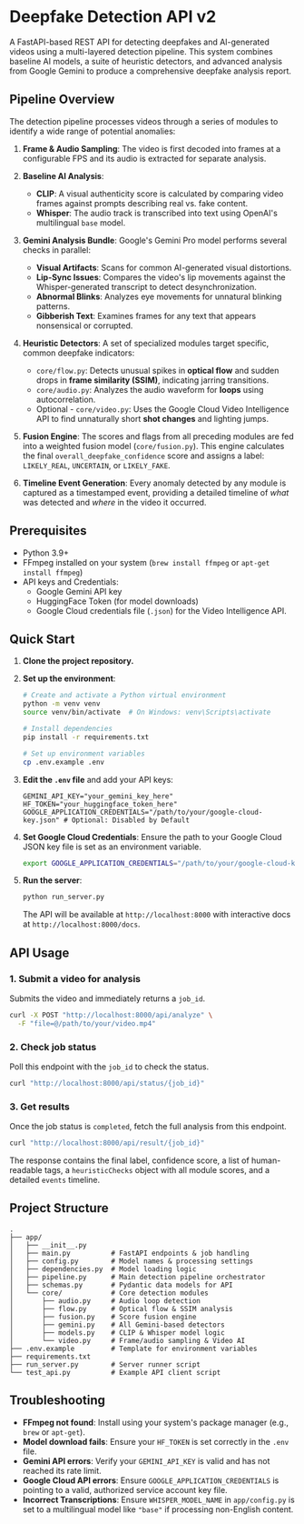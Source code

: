 # Deepfake Detection API v2

A FastAPI-based REST API for detecting deepfakes and AI-generated videos using a multi-layered detection pipeline. This system combines baseline AI models, a suite of heuristic detectors, and advanced analysis from Google Gemini to produce a comprehensive deepfake analysis report.

## Pipeline Overview

The detection pipeline processes videos through a series of modules to identify a wide range of potential anomalies:

1.  **Frame & Audio Sampling**: The video is first decoded into frames at a configurable FPS and its audio is extracted for separate analysis.

2.  **Baseline AI Analysis**:
    *   **CLIP**: A visual authenticity score is calculated by comparing video frames against prompts describing real vs. fake content.
    *   **Whisper**: The audio track is transcribed into text using OpenAI's multilingual `base` model.

3.  **Gemini Analysis Bundle**: Google's Gemini Pro model performs several checks in parallel:
    *   **Visual Artifacts**: Scans for common AI-generated visual distortions.
    *   **Lip-Sync Issues**: Compares the video's lip movements against the Whisper-generated transcript to detect desynchronization.
    *   **Abnormal Blinks**: Analyzes eye movements for unnatural blinking patterns.
    *   **Gibberish Text**: Examines frames for any text that appears nonsensical or corrupted.

4.  **Heuristic Detectors**: A set of specialized modules target specific, common deepfake indicators:
    *   `core/flow.py`: Detects unusual spikes in **optical flow** and sudden drops in **frame similarity (SSIM)**, indicating jarring transitions.
    *   `core/audio.py`: Analyzes the audio waveform for **loops** using autocorrelation.
    *    Optional - `core/video.py`: Uses the Google Cloud Video Intelligence API to find unnaturally short **shot changes** and lighting jumps.

5.  **Fusion Engine**: The scores and flags from all preceding modules are fed into a weighted fusion model (`core/fusion.py`). This engine calculates the final `overall_deepfake_confidence` score and assigns a label: `LIKELY_REAL`, `UNCERTAIN`, or `LIKELY_FAKE`.

6.  **Timeline Event Generation**: Every anomaly detected by any module is captured as a timestamped event, providing a detailed timeline of *what* was detected and *where* in the video it occurred.

## Prerequisites

- Python 3.9+
- FFmpeg installed on your system (`brew install ffmpeg` or `apt-get install ffmpeg`)
- API keys and Credentials:
  - Google Gemini API key
  - HuggingFace Token (for model downloads)
  - Google Cloud credentials file (`.json`) for the Video Intelligence API.

## Quick Start

1.  **Clone the project repository.**

2.  **Set up the environment**:
    ```bash
    # Create and activate a Python virtual environment
    python -m venv venv
    source venv/bin/activate  # On Windows: venv\Scripts\activate

    # Install dependencies
    pip install -r requirements.txt

    # Set up environment variables
    cp .env.example .env
    ```

3.  **Edit the `.env` file** and add your API keys:
    ```dotenv
    GEMINI_API_KEY="your_gemini_key_here"
    HF_TOKEN="your_huggingface_token_here"
    GOOGLE_APPLICATION_CREDENTIALS="/path/to/your/google-cloud-key.json" # Optional: Disabled by Default
    ```

4.  **Set Google Cloud Credentials**: Ensure the path to your Google Cloud JSON key file is set as an environment variable.
    ```bash
    export GOOGLE_APPLICATION_CREDENTIALS="/path/to/your/google-cloud-key.json"
    ```

5.  **Run the server**:
    ```bash
    python run_server.py
    ```
    The API will be available at `http://localhost:8000` with interactive docs at `http://localhost:8000/docs`.

## API Usage

### 1. Submit a video for analysis
Submits the video and immediately returns a `job_id`.

```bash
curl -X POST "http://localhost:8000/api/analyze" \
  -F "file=@/path/to/your/video.mp4"
```

### 2. Check job status
Poll this endpoint with the `job_id` to check the status.

```bash
curl "http://localhost:8000/api/status/{job_id}"
```

### 3. Get results
Once the job status is `completed`, fetch the full analysis from this endpoint.

```bash
curl "http://localhost:8000/api/result/{job_id}"
```
The response contains the final label, confidence score, a list of human-readable tags, a `heuristicChecks` object with all module scores, and a detailed `events` timeline.

## Project Structure

```
.
├── app/
│   ├── __init__.py
│   ├── main.py          # FastAPI endpoints & job handling
│   ├── config.py        # Model names & processing settings
│   ├── dependencies.py  # Model loading logic
│   ├── pipeline.py      # Main detection pipeline orchestrator
│   ├── schemas.py       # Pydantic data models for API
│   └── core/            # Core detection modules
│       ├── audio.py     # Audio loop detection
│       ├── flow.py      # Optical flow & SSIM analysis
│       ├── fusion.py    # Score fusion engine
│       ├── gemini.py    # All Gemini-based detectors
│       ├── models.py    # CLIP & Whisper model logic
│       └── video.py     # Frame/audio sampling & Video AI
├── .env.example         # Template for environment variables
├── requirements.txt
├── run_server.py        # Server runner script
└── test_api.py          # Example API client script
```

## Troubleshooting

- **FFmpeg not found**: Install using your system's package manager (e.g., `brew` or `apt-get`).
- **Model download fails**: Ensure your `HF_TOKEN` is set correctly in the `.env` file.
- **Gemini API errors**: Verify your `GEMINI_API_KEY` is valid and has not reached its rate limit.
- **Google Cloud API errors**: Ensure `GOOGLE_APPLICATION_CREDENTIALS` is pointing to a valid, authorized service account key file.
- **Incorrect Transcriptions**: Ensure `WHISPER_MODEL_NAME` in `app/config.py` is set to a multilingual model like `"base"` if processing non-English content.